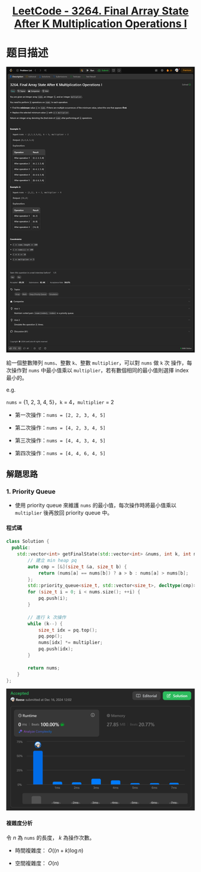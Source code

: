 # <center> [LeetCode - 3264. Final Array State After K Multiplication Operations I](https://leetcode.com/problems/final-array-state-after-k-multiplication-operations-i/description/) </center>

# 题目描述

[![](https://raw.githubusercontent.com/reese60525/ForPicGo/main/Pictures202412161204401.png)](https://raw.githubusercontent.com/reese60525/ForPicGo/main/Pictures202412161204401.png)

給一個整數陣列 `nums`、整數 `k`、整數 `multiplier`，可以對 `nums` 做 `k` 次 操作，每次操作對 `nums` 中最小值乘以 `multiplier`，若有數個相同的最小值則選擇 index 最小的。

e.g.

`nums` = {1, 2, 3, 4, 5}，`k` = 4，`multiplier` = 2

- 第一次操作：`nums = [2, 2, 3, 4, 5]`

- 第二次操作：`nums = [4, 2, 3, 4, 5]`

- 第三次操作：`nums = [4, 4, 3, 4, 5]`

- 第四次操作：`nums = [4, 4, 6, 4, 5]`

## 解題思路

### 1. Priority Queue

- 使用 priority queue 來維護 `nums` 的最小值，每次操作時將最小值乘以 `multiplier` 後再放回 priority queue 中。

#### 程式碼

```cpp {.line-numbers}
class Solution {
  public:
    std::vector<int> getFinalState(std::vector<int> &nums, int k, int multiplier) {
        // 建立 min heap pq
        auto cmp = [&](size_t &a, size_t b) {
            return (nums[a] == nums[b]) ? a > b : nums[a] > nums[b];
        };
        std::priority_queue<size_t, std::vector<size_t>, decltype(cmp)> pq(cmp);
        for (size_t i = 0; i < nums.size(); ++i) {
            pq.push(i);
        }

        // 進行 k 次操作
        while (k--) {
            size_t idx = pq.top();
            pq.pop();
            nums[idx] *= multiplier;
            pq.push(idx);
        }

        return nums;
    }
};
```

[![](https://raw.githubusercontent.com/reese60525/ForPicGo/main/Pictures202412161211404.png)](https://raw.githubusercontent.com/reese60525/ForPicGo/main/Pictures202412161211404.png)

#### 複雜度分析

令 $n$ 為 `nums` 的長度， $k$ 為操作次數。

- 時間複雜度： $O((n + k) \log n)$

- 空間複雜度： $O(n)$
